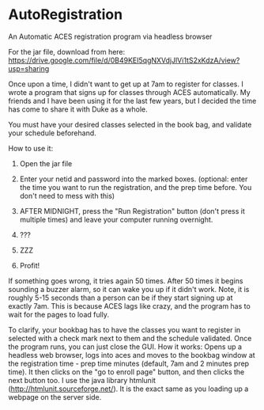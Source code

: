 AutoRegistration
================

An Automatic ACES registration program via headless browser

For the jar file, download from here: https://drive.google.com/file/d/0B49KEI5qgNXVdjJlVi1tS2xKdzA/view?usp=sharing

Once upon a time, I didn't want to get up at 7am to register for classes. I wrote a program that signs up for classes through ACES automatically. My friends and I have been using it for the last few years, but I decided the time has come to share it with Duke as a whole.

You must have your desired classes selected in the book bag, and validate your schedule beforehand.

How to use it:

1) Open the jar file

2) Enter your netid and password into the marked boxes. 
(optional: enter the time you want to run the registration, and the prep time before. You don't need to mess with this)

3) AFTER MIDNIGHT, press the "Run Registration" button (don't press it multiple times) and leave your computer running overnight.

4) ???

5) ZZZ

6) Profit!

If something goes wrong, it tries again 50 times. After 50 times it begins sounding a buzzer alarm, so it can wake you up if it didn't work. Note, it is roughly 5-15 seconds than a person can be if they start signing up at exactly 7am. This is because ACES lags like crazy, and the program has to wait for the pages to load fully.

To clarify, your bookbag has to have the classes you want to register in selected with a check mark next to them and the schedule validated. Once the program runs, you can just close the GUI.
How it works: Opens up a headless web browser, logs into aces and moves to the bookbag window at the registration time - prep time minutes (default, 7am and 2 minutes prep time).
It then clicks on the "go to enroll page" button, and then clicks the next button too.
I use the java library htmlunit (http://htmlunit.sourceforge.net/). It is the exact same as you loading up a webpage on the server side. 
